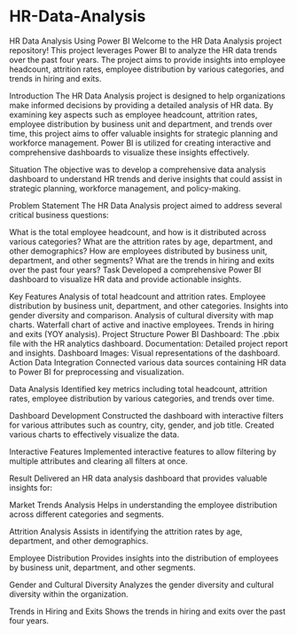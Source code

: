 # HR-Data-Analysis

HR Data Analysis Using Power BI
Welcome to the HR Data Analysis project repository! This project leverages Power BI to analyze the HR data trends over the past four years. The project aims to provide insights into employee headcount, attrition rates, employee distribution by various categories, and trends in hiring and exits.

Introduction
The HR Data Analysis project is designed to help organizations make informed decisions by providing a detailed analysis of HR data. By examining key aspects such as employee headcount, attrition rates, employee distribution by business unit and department, and trends over time, this project aims to offer valuable insights for strategic planning and workforce management. Power BI is utilized for creating interactive and comprehensive dashboards to visualize these insights effectively.

Situation
The objective was to develop a comprehensive data analysis dashboard to understand HR trends and derive insights that could assist in strategic planning, workforce management, and policy-making.

Problem Statement
The HR Data Analysis project aimed to address several critical business questions:

What is the total employee headcount, and how is it distributed across various categories?
What are the attrition rates by age, department, and other demographics?
How are employees distributed by business unit, department, and other segments?
What are the trends in hiring and exits over the past four years?
Task
Developed a comprehensive Power BI dashboard to visualize HR data and provide actionable insights.

Key Features
Analysis of total headcount and attrition rates.
Employee distribution by business unit, department, and other categories.
Insights into gender diversity and comparison.
Analysis of cultural diversity with map charts.
Waterfall chart of active and inactive employees.
Trends in hiring and exits (YOY analysis).
Project Structure
Power BI Dashboard: The .pbix file with the HR analytics dashboard.
Documentation: Detailed project report and insights.
Dashboard Images: Visual representations of the dashboard.
Action
Data Integration
Connected various data sources containing HR data to Power BI for preprocessing and visualization.

Data Analysis
Identified key metrics including total headcount, attrition rates, employee distribution by various categories, and trends over time.

Dashboard Development
Constructed the dashboard with interactive filters for various attributes such as country, city, gender, and job title. Created various charts to effectively visualize the data.

Interactive Features
Implemented interactive features to allow filtering by multiple attributes and clearing all filters at once.

Result
Delivered an HR data analysis dashboard that provides valuable insights for:

Market Trends Analysis
Helps in understanding the employee distribution across different categories and segments.

Attrition Analysis
Assists in identifying the attrition rates by age, department, and other demographics.

Employee Distribution
Provides insights into the distribution of employees by business unit, department, and other segments.

Gender and Cultural Diversity
Analyzes the gender diversity and cultural diversity within the organization.

Trends in Hiring and Exits
Shows the trends in hiring and exits over the past four years.
